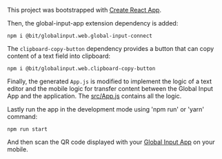 This project was bootstrapped with [Create React App](https://github.com/facebook/create-react-app).

Then, the global-input-app extension dependency is added:

```
npm i @bit/globalinput.web.global-input-connect
```

The ```clipboard-copy-button``` dependency provides a button that can copy content of a text field into clipboard:

```
npm i @bit/globalinput.web.clipboard-copy-button
```

Finally, the generated ```App.js``` is modified to implement the logic of a text editor and the mobile logic for transfer content between the Global Input App and the application. The [src/App.js](https://github.com/global-input/content-transfer-example/blob/master/src/App.js) contains all the logic.


Lastly run the app in the development mode using 'npm run' or 'yarn' command:<br>
```
npm run start
```

And then scan the QR code displayed with your [Global Input App](https://globalinput.co.uk/) on your mobile.
